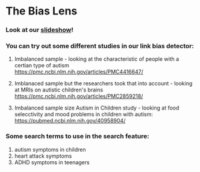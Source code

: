 # The Bias Lens

### Look at our [slideshow](https://docs.google.com/presentation/d/1SXx_cWT83aJdWqlimxSaHbuFVnbcVW8SgjWEwELROtY/edit?usp=sharing)!

### You can try out some different studies in our link bias detector:

1. Imbalanced sample - looking at the characteristic of people with a certian type of autism
https://pmc.ncbi.nlm.nih.gov/articles/PMC4416647/

2. Imblanaced sample but the researchers took that into account - looking at MRIs on autistic children's brains
https://pmc.ncbi.nlm.nih.gov/articles/PMC2859218/

3. Imbalanced sample size Autism in Children study - looking at food selecctivity and mood problems in children with autism:
https://pubmed.ncbi.nlm.nih.gov/40958904/


### Some search terms to use in the search feature:
1. autism symptoms in children
2. heart attack symptoms
3. ADHD symptoms in teenagers
